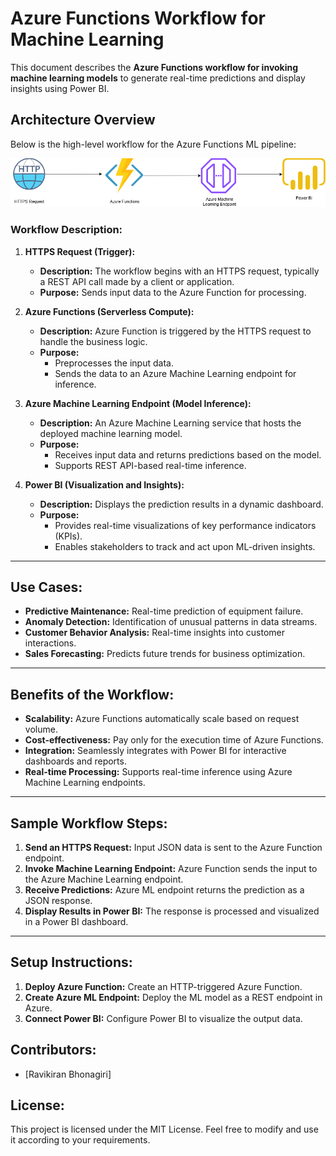 
# Azure Functions Workflow for Machine Learning

This document describes the **Azure Functions workflow for invoking machine learning models** to generate real-time predictions and display insights using Power BI.

## **Architecture Overview**

Below is the high-level workflow for the Azure Functions ML pipeline:

![Workflow Diagram](media/Azure_Functions_ML.drawio.png)

### **Workflow Description:**

1. **HTTPS Request (Trigger):**
   - **Description:** The workflow begins with an HTTPS request, typically a REST API call made by a client or application.
   - **Purpose:** Sends input data to the Azure Function for processing.
   
2. **Azure Functions (Serverless Compute):**
   - **Description:** Azure Function is triggered by the HTTPS request to handle the business logic.
   - **Purpose:**
     - Preprocesses the input data.
     - Sends the data to an Azure Machine Learning endpoint for inference.
   
3. **Azure Machine Learning Endpoint (Model Inference):**
   - **Description:** An Azure Machine Learning service that hosts the deployed machine learning model.
   - **Purpose:** 
     - Receives input data and returns predictions based on the model.
     - Supports REST API-based real-time inference.

4. **Power BI (Visualization and Insights):**
   - **Description:** Displays the prediction results in a dynamic dashboard.
   - **Purpose:** 
     - Provides real-time visualizations of key performance indicators (KPIs).
     - Enables stakeholders to track and act upon ML-driven insights.

---

## **Use Cases:**
   - **Predictive Maintenance:** Real-time prediction of equipment failure.
   - **Anomaly Detection:** Identification of unusual patterns in data streams.
   - **Customer Behavior Analysis:** Real-time insights into customer interactions.
   - **Sales Forecasting:** Predicts future trends for business optimization.

---

## **Benefits of the Workflow:**
   - **Scalability:** Azure Functions automatically scale based on request volume.
   - **Cost-effectiveness:** Pay only for the execution time of Azure Functions.
   - **Integration:** Seamlessly integrates with Power BI for interactive dashboards and reports.
   - **Real-time Processing:** Supports real-time inference using Azure Machine Learning endpoints.

---

## **Sample Workflow Steps:**
1. **Send an HTTPS Request:** Input JSON data is sent to the Azure Function endpoint.
2. **Invoke Machine Learning Endpoint:** Azure Function sends the input to the Azure Machine Learning endpoint.
3. **Receive Predictions:** Azure ML endpoint returns the prediction as a JSON response.
4. **Display Results in Power BI:** The response is processed and visualized in a Power BI dashboard.

---

## **Setup Instructions:**
1. **Deploy Azure Function:** Create an HTTP-triggered Azure Function.
2. **Create Azure ML Endpoint:** Deploy the ML model as a REST endpoint in Azure.
3. **Connect Power BI:** Configure Power BI to visualize the output data.

## **Contributors:**
- [Ravikiran Bhonagiri]

## **License:**
This project is licensed under the MIT License. Feel free to modify and use it according to your requirements.
